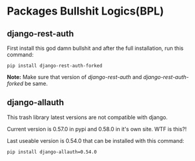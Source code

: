 # Packages Bullshit Logics(BPL)

## django-rest-auth

First install this god damn bullshit and after the full installation, run this command:

`pip install django-rest-auth-forked`

**Note:** Make sure that version of *django-rest-auth* and *django-rest-auth-forked* be same.

## django-allauth

This trash library latest versions are not compatible with django.

Current version is 0.57.0 in pypi and 0.58.0 in it's own site. WTF is this?!

Last useable version is 0.54.0 that can be installed with this command:

`pip install django-allauth=0.54.0`
